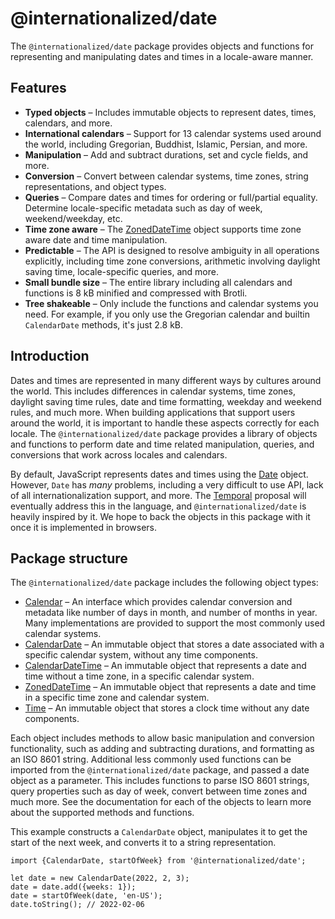 # @internationalized/date

The `@internationalized/date` package provides objects and functions for representing and manipulating dates and times in a locale-aware manner.

## Features

* **Typed objects** – Includes immutable objects to represent dates, times, calendars, and more.
* **International calendars** – Support for 13 calendar systems used around the world, including Gregorian, Buddhist, Islamic, Persian, and more.
* **Manipulation** – Add and subtract durations, set and cycle fields, and more.
* **Conversion** – Convert between calendar systems, time zones, string representations, and object types.
* **Queries** – Compare dates and times for ordering or full/partial equality. Determine locale-specific metadata such as day of week, weekend/weekday, etc.
* **Time zone aware** – The [ZonedDateTime](https://react-spectrum.adobe.com/internationalized/date/ZonedDateTime.html) object supports time zone aware date and time manipulation.
* **Predictable** – The API is designed to resolve ambiguity in all operations explicitly, including time zone conversions, arithmetic involving daylight saving time, locale-specific queries, and more.
* **Small bundle size** – The entire library including all calendars and functions is 8 kB minified and compressed with Brotli.
* **Tree shakeable** – Only include the functions and calendar systems you need. For example, if you only use the Gregorian calendar and builtin `CalendarDate` methods, it's just 2.8 kB.

## Introduction

Dates and times are represented in many different ways by cultures around the world. This includes differences in calendar systems, time zones, daylight saving time rules, date and time formatting, weekday and weekend rules, and much more. When building applications that support users around the world, it is important to handle these aspects correctly for each locale. The `@internationalized/date` package provides a library of objects and functions to perform date and time related manipulation, queries, and conversions that work across locales and calendars.

By default, JavaScript represents dates and times using the [Date](https://developer.mozilla.org/en-US/docs/Web/JavaScript/Reference/Global_Objects/Date) object. However, `Date` has _many_ problems, including a very difficult to use API, lack of all internationalization support, and more. The [Temporal](https://tc39.es/proposal-temporal/docs/index.html) proposal will eventually address this in the language, and `@internationalized/date` is heavily inspired by it. We hope to back the objects in this package with it once it is implemented in browsers.

## Package structure

The `@internationalized/date` package includes the following object types:

* [Calendar](https://react-spectrum.adobe.com/internationalized/date/Calendar.html) – An interface which provides calendar conversion and metadata like number of days in month, and number of months in year. Many implementations are provided to support the most commonly used calendar systems.
* [CalendarDate](https://react-spectrum.adobe.com/internationalized/date/CalendarDate.html) – An immutable object that stores a date associated with a specific calendar system, without any time components.
* [CalendarDateTime](https://react-spectrum.adobe.com/internationalized/date/CalendarDateTime.html) – An immutable object that represents a date and time without a time zone, in a specific calendar system.
* [ZonedDateTime](https://react-spectrum.adobe.com/internationalized/date/ZonedDateTime.html) – An immutable object that represents a date and time in a specific time zone and calendar system.
* [Time](https://react-spectrum.adobe.com/internationalized/date/Time.html) – An immutable object that stores a clock time without any date components.

Each object includes methods to allow basic manipulation and conversion functionality, such as adding and subtracting durations, and formatting as an ISO 8601 string. Additional less commonly used functions can be imported from the `@internationalized/date` package, and passed a date object as a parameter. This includes functions to parse ISO 8601 strings, query properties such as day of week, convert between time zones and much more. See the documentation for each of the objects to learn more about the supported methods and functions.

This example constructs a `CalendarDate` object, manipulates it to get the start of the next week, and converts it to a string representation.

```tsx
import {CalendarDate, startOfWeek} from '@internationalized/date';

let date = new CalendarDate(2022, 2, 3);
date = date.add({weeks: 1});
date = startOfWeek(date, 'en-US');
date.toString(); // 2022-02-06
```
